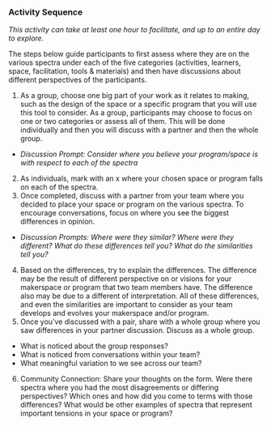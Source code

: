 ### Activity Sequence
*This activity can take at least one hour to facilitate, and up to an entire day to explore.*

The steps below guide participants to first assess where they are on the various spectra under each of the five categories (activities, learners, space, facilitation, tools & materials) and then have discussions about different perspectives of the participants.

1. As a group, choose one big part of your work as it relates to making, such as the design of the space or a specific program that you will use this tool to consider. As a group, participants may choose to focus on one or two categories or assess all of them. This will be done individually and then you will discuss with a partner and then the whole group.
  * *Discussion Prompt: Consider where you believe your program/space is with respect to each of the spectra*
2. As individuals, mark with an x where your chosen space or program falls on each of the spectra.
3. Once completed, discuss with a partner from your team where you decided to place your space or program on the various spectra. To encourage conversations, focus on where you see the biggest differences in opinion. 
  * *Discussion Prompts: Where were they similar? Where were they different? What do these differences tell you? What do the similarities tell you?* 
4. Based on the differences, try to explain the differences. The difference may be the result of different perspective on or visions for your makerspace or program that two team members have. The difference also may be due to a different of interpretation. All of these differences, and even the similarities are important to consider as your team develops and evolves your makerspace and/or program. 
5. Once you’ve discussed with a pair, share with a whole group where you saw differences in your partner discussion. Discuss as a whole group.
  * What is noticed about the group responses?
  * What is noticed from conversations within your team? 
  * What meaningful variation to we see across our team?
6. Community Connection: Share your thoughts on the form. Were there spectra where you had the most disagreements or differing perspectives? Which ones and how did you come to terms with those differences? What would be other examples of spectra that represent important tensions in your space or program?
